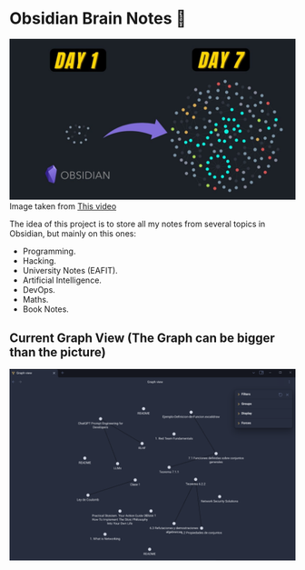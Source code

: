 # Obsidian Brain Notes 🧠
![Icon](icon.jpg)
	Image taken from [This video](https://www.google.com/url?sa=i&url=https%3A%2F%2Fwww.youtube.com%2Fwatch%3Fv%3DXxJZvfo8FOw&psig=AOvVaw0QaLoJRH6dzBBT2Yp9jRyE&ust=1693791794013000&source=images&cd=vfe&opi=89978449&ved=0CBIQjhxqFwoTCPi_sKOojYEDFQAAAAAdAAAAABAQ)

The idea of this project is to store all my notes from several topics in Obsidian, but mainly on this ones:
- Programming.
- Hacking.
- University Notes (EAFIT).
- Artificial Intelligence.
- DevOps.
- Maths.
- Book Notes.

## Current Graph View (The Graph can be bigger than the picture)
![Project Graph View](GraphView.png)